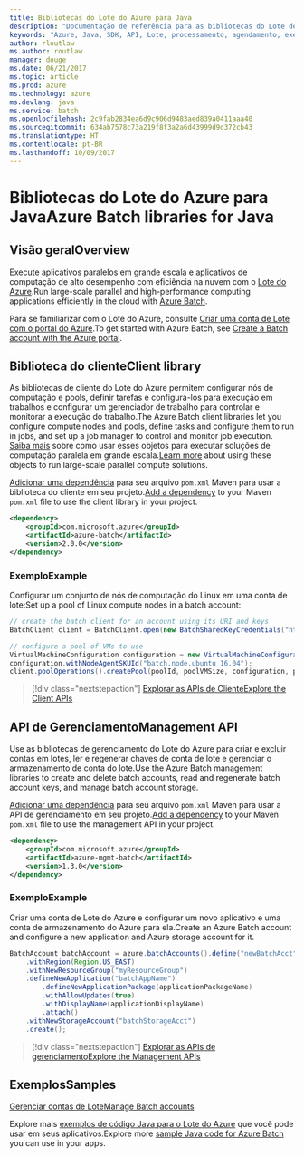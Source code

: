 ```yaml
---
title: Bibliotecas do Lote do Azure para Java
description: "Documentação de referência para as bibliotecas do Lote de Java"
keywords: "Azure, Java, SDK, API, Lote, processamento, agendamento, execução longa"
author: rloutlaw
ms.author: routlaw
manager: douge
ms.date: 06/21/2017
ms.topic: article
ms.prod: azure
ms.technology: azure
ms.devlang: java
ms.service: batch
ms.openlocfilehash: 2c9fab2834ea6d9c906d9483aed839a0411aaa40
ms.sourcegitcommit: 634ab7578c73a219f8f3a2a6d43999d9d372cb43
ms.translationtype: HT
ms.contentlocale: pt-BR
ms.lasthandoff: 10/09/2017
---
```

# <a name="azure-batch-libraries-for-java"></a><span data-ttu-id="e1515-104">Bibliotecas do Lote do Azure para Java</span><span class="sxs-lookup"><span data-stu-id="e1515-104">Azure Batch libraries for Java</span></span>

## <a name="overview"></a><span data-ttu-id="e1515-105">Visão geral</span><span class="sxs-lookup"><span data-stu-id="e1515-105">Overview</span></span>

<span data-ttu-id="e1515-106">Execute aplicativos paralelos em grande escala e aplicativos de computação de alto desempenho com eficiência na nuvem com o [Lote do Azure](/azure/batch/batch-technical-overview).</span><span class="sxs-lookup"><span data-stu-id="e1515-106">Run large-scale parallel and high-performance computing applications efficiently in the cloud with [Azure Batch](/azure/batch/batch-technical-overview).</span></span>   

<span data-ttu-id="e1515-107">Para se familiarizar com o Lote do Azure, consulte [Criar uma conta de Lote com o portal do Azure](/azure/batch/batch-account-create-portal).</span><span class="sxs-lookup"><span data-stu-id="e1515-107">To get started with Azure Batch, see [Create a Batch account with the Azure portal](/azure/batch/batch-account-create-portal).</span></span>

## <a name="client-library"></a><span data-ttu-id="e1515-108">Biblioteca do cliente</span><span class="sxs-lookup"><span data-stu-id="e1515-108">Client library</span></span>

<span data-ttu-id="e1515-109">As bibliotecas de cliente do Lote do Azure permitem configurar nós de computação e pools, definir tarefas e configurá-los para execução em trabalhos e configurar um gerenciador de trabalho para controlar e monitorar a execução do trabalho.</span><span class="sxs-lookup"><span data-stu-id="e1515-109">The Azure Batch client libraries let you configure compute nodes and pools, define tasks and configure them to run in jobs, and set up a job manager to control and monitor job execution.</span></span> <span data-ttu-id="e1515-110">[Saiba mais](/azure/batch/batch-api-basics) sobre como usar esses objetos para executar soluções de computação paralela em grande escala.</span><span class="sxs-lookup"><span data-stu-id="e1515-110">[Learn more](/azure/batch/batch-api-basics) about using these objects to run large-scale parallel compute solutions.</span></span>

<span data-ttu-id="e1515-111">[Adicionar uma dependência](https://maven.apache.org/guides/getting-started/index.html#How_do_I_use_external_dependencies) para seu arquivo `pom.xml` Maven para usar a biblioteca do cliente em seu projeto.</span><span class="sxs-lookup"><span data-stu-id="e1515-111">[Add a dependency](https://maven.apache.org/guides/getting-started/index.html#How_do_I_use_external_dependencies) to your Maven `pom.xml` file to use the client library in your project.</span></span>

```XML
<dependency>
    <groupId>com.microsoft.azure</groupId>
    <artifactId>azure-batch</artifactId>
    <version>2.0.0</version>
</dependency>
```   

### <a name="example"></a><span data-ttu-id="e1515-112">Exemplo</span><span class="sxs-lookup"><span data-stu-id="e1515-112">Example</span></span>

<span data-ttu-id="e1515-113">Configurar um conjunto de nós de computação do Linux em uma conta de lote:</span><span class="sxs-lookup"><span data-stu-id="e1515-113">Set up a pool of Linux compute nodes in a batch account:</span></span>

```java
// create the batch client for an account using its URI and keys
BatchClient client = BatchClient.open(new BatchSharedKeyCredentials("https://fabrikambatch.eastus.batch.azure.com", "fabrikambatch", batchKey));

// configure a pool of VMs to use 
VirtualMachineConfiguration configuration = new VirtualMachineConfiguration();
configuration.withNodeAgentSKUId("batch.node.ubuntu 16.04");
client.poolOperations().createPool(poolId, poolVMSize, configuration, poolVMCount);
```

> [!div class="nextstepaction"]
> [<span data-ttu-id="e1515-114">Explorar as APIs de Cliente</span><span class="sxs-lookup"><span data-stu-id="e1515-114">Explore the Client APIs</span></span>](/java/api/overview/azure/batch/clientlibrary)


## <a name="management-api"></a><span data-ttu-id="e1515-115">API de Gerenciamento</span><span class="sxs-lookup"><span data-stu-id="e1515-115">Management API</span></span>

<span data-ttu-id="e1515-116">Use as bibliotecas de gerenciamento do Lote do Azure para criar e excluir contas em lotes, ler e regenerar chaves de conta de lote e gerenciar o armazenamento de conta do lote.</span><span class="sxs-lookup"><span data-stu-id="e1515-116">Use the Azure Batch management libraries to create and delete batch accounts, read and regenerate batch account keys, and manage batch account storage.</span></span>

<span data-ttu-id="e1515-117">[Adicionar uma dependência](https://maven.apache.org/guides/getting-started/index.html#How_do_I_use_external_dependencies) para seu arquivo `pom.xml` Maven para usar a API de gerenciamento em seu projeto.</span><span class="sxs-lookup"><span data-stu-id="e1515-117">[Add a dependency](https://maven.apache.org/guides/getting-started/index.html#How_do_I_use_external_dependencies) to your Maven `pom.xml` file to use the management API in your project.</span></span>

```XML
<dependency>
    <groupId>com.microsoft.azure</groupId>
    <artifactId>azure-mgmt-batch</artifactId>
    <version>1.3.0</version>
</dependency>
```

### <a name="example"></a><span data-ttu-id="e1515-118">Exemplo</span><span class="sxs-lookup"><span data-stu-id="e1515-118">Example</span></span>

<span data-ttu-id="e1515-119">Criar uma conta de Lote do Azure e configurar um novo aplicativo e uma conta de armazenamento do Azure para ela.</span><span class="sxs-lookup"><span data-stu-id="e1515-119">Create an Azure Batch account and configure a new application and Azure storage account for it.</span></span>

```java
BatchAccount batchAccount = azure.batchAccounts().define("newBatchAcct")
    .withRegion(Region.US_EAST)
    .withNewResourceGroup("myResourceGroup")
    .defineNewApplication("batchAppName")
        .defineNewApplicationPackage(applicationPackageName)
        .withAllowUpdates(true)
        .withDisplayName(applicationDisplayName)
        .attach()
    .withNewStorageAccount("batchStorageAcct")
    .create();
```

> [!div class="nextstepaction"]
> [<span data-ttu-id="e1515-120">Explorar as APIs de gerenciamento</span><span class="sxs-lookup"><span data-stu-id="e1515-120">Explore the Management APIs</span></span>](/java/api/overview/azure/batch/managementapi)


## <a name="samples"></a><span data-ttu-id="e1515-121">Exemplos</span><span class="sxs-lookup"><span data-stu-id="e1515-121">Samples</span></span>

<span data-ttu-id="e1515-122">[Gerenciar contas de Lote][1]</span><span class="sxs-lookup"><span data-stu-id="e1515-122">[Manage Batch accounts][1]</span></span>   

<span data-ttu-id="e1515-123">Explore mais [exemplos de código Java para o Lote do Azure](https://azure.microsoft.com/resources/samples/?platform=java&term=batch) que você pode usar em seus aplicativos.</span><span class="sxs-lookup"><span data-stu-id="e1515-123">Explore more [sample Java code for Azure Batch](https://azure.microsoft.com/resources/samples/?platform=java&term=batch) you can use in your apps.</span></span>

[1]: https://github.com/Azure-Samples/batch-java-manage-batch-accounts